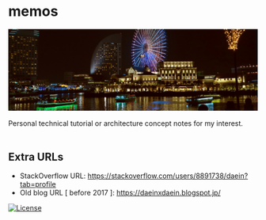# memos

![memos background](https://github.com/bysnupy/memos/blob/master/Concepts/images/readme__background_yokohama.jpg)

Personal technical tutorial or architecture concept notes for my interest.
<br/>
<br/>
## Extra URLs
* StackOverflow URL: https://stackoverflow.com/users/8891738/daein?tab=profile<br/>
* Old blog URL [ before 2017 ]: https://daeinxdaein.blogspot.jp/

[![License](https://i.creativecommons.org/l/by-nc-nd/4.0/88x31.png)](http://creativecommons.org/licenses/by-nc-nd/4.0/)
